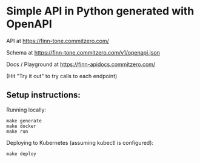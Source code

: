 # Simple API in Python generated with OpenAPI

API at https://finn-tone.commitzero.com/

Schema at https://finn-tone.commitzero.com/v1/openapi.json

Docs / Playground at https://finn-apidocs.commitzero.com/

(Hit "Try it out" to try calls to each endpoint)

## Setup instructions:

Running locally:

```
make generate
make docker
make run
```

Deploying to Kubernetes (assuming kubectl is configured):
```
make deploy
```
